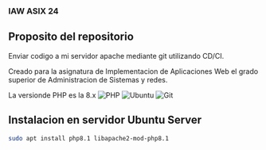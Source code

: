 ### IAW ASIX 24 

## Proposito del repositorio

Enviar codigo a mi servidor apache mediante git utilizando CD/CI.

Creado para la asignatura de Implementacion de Aplicaciones Web el grado superior de Administracion de Sistemas y redes.

La versionde PHP es la 8.x
![PHP](https://img.shields.io/badge/php-%23777BB4.svg?style=for-the-badge&logo=php&logoColor=white)
![Ubuntu](https://img.shields.io/badge/Ubuntu-E95420?style=for-the-badge&logo=ubuntu&logoColor=white)
![Git](https://img.shields.io/badge/git-%23F05033.svg?style=for-the-badge&logo=git&logoColor=white)


## Instalacion en servidor Ubuntu Server

```bash
sudo apt install php8.1 libapache2-mod-php8.1
```

